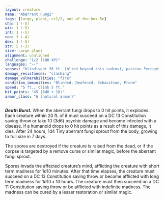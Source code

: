 ```yaml
---
layout: creature
name: "Aberrant Fungi"
tags: [large, plant, cr1/2, out-of-the-box-5e]
cha: 1 (-5)
wis: 1 (-5)
int: 1 (-5)
con: 3 (-4)
dex: 1 (-5)
str: 5 (-3)
size: Large plant
alignment: unaligned
challenge: "1/2 (100 XP)"
languages: "--"
senses: "blindisght 30 ft. (blind beyond this radius), passive Perception 5"
damage_resistances: "slashing"
damage_vulnerabilities: "fire"
condition_immunities: "Blinded, Deafened, Exhaustion, Prone"
speed: "5 ft., climb 5 ft."
hit_points: "45 (6d8 + 18)"
armor_class: "6 (natural armor)"
---
```


***Death Burst.*** When the aberrant fungi drops to 0
hit points, it explodes. Each creature within 20 ft.
of it must succeed on a DC 13 Constitution saving
throw or take 10 (3d6) psychic damage and become
infected with a disease. If a humanoid drops to 0
hit points as a result of this damage, it dies. After
24 hours, 1d4 Tiny aberrant fungi sprout from the
body, growing to full size in 7 days.

The spores are destroyed if the creature is raised
from the dead, or if the corpse is targeted by a
remove curse or similar magic, before the aberrant
fungi sprout.

Spores invade the affected creature’s mind, afflicting
the creature with short term madness for 1d10
minutes. After that time elapses, the creature must
succeed on a DC 13 Constitution saving throw or
become afflicted with long term madness for 1d10 x
10 hours. The creature must then succeed on a DC 11
Constitution saving throw or be afflicted with indefinite
madness. The madness can be cured by a lesser
restoration or similar magic.
